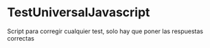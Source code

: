 TestUniversalJavascript
=======================

Script para corregir cualquier test, solo hay que poner las respuestas correctas
